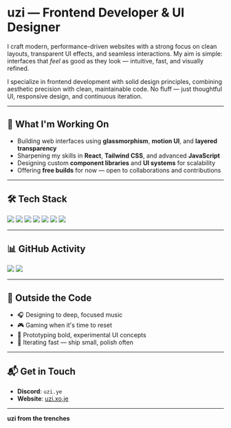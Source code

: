 # uzi — Frontend Developer & UI Designer

I craft modern, performance-driven websites with a strong focus on clean layouts, transparent UI effects, and seamless interactions. My aim is simple: interfaces that *feel* as good as they look — intuitive, fast, and visually refined.

I specialize in frontend development with solid design principles, combining aesthetic precision with clean, maintainable code. No fluff — just thoughtful UI, responsive design, and continuous iteration.

---

## 🔧 What I'm Working On

- Building web interfaces using **glassmorphism**, **motion UI**, and **layered transparency**
- Sharpening my skills in **React**, **Tailwind CSS**, and advanced **JavaScript**
- Designing custom **component libraries** and **UI systems** for scalability
- Offering **free builds** for now — open to collaborations and contributions

---

## 🛠️ Tech Stack

<p align="left">
  <img src="https://img.shields.io/badge/HTML-e34c26?style=flat&logo=html5&logoColor=white" />
  <img src="https://img.shields.io/badge/CSS-1572B6?style=flat&logo=css3&logoColor=white" />
  <img src="https://img.shields.io/badge/JavaScript-F7DF1E?style=flat&logo=javascript&logoColor=black" />
  <img src="https://img.shields.io/badge/React-61DAFB?style=flat&logo=react&logoColor=black" />
  <img src="https://img.shields.io/badge/Tailwind-38B2AC?style=flat&logo=tailwind-css&logoColor=white" />
  <img src="https://img.shields.io/badge/Vite-646CFF?style=flat&logo=vite&logoColor=white" />
  <img src="https://img.shields.io/badge/Figma-F24E1E?style=flat&logo=figma&logoColor=white" />
</p>

---

## 📊 GitHub Activity

<p align="left">
  <img src="https://github-readme-stats.vercel.app/api?username=uziuh&show_icons=true&theme=radical" />
  <img src="https://github-readme-stats.vercel.app/api/top-langs/?username=uziuh&layout=compact&theme=radical" />
</p>

---

## 🧠 Outside the Code

- 🎧 Designing to deep, focused music  
- 🎮 Gaming when it's time to reset  
- 🧪 Prototyping bold, experimental UI concepts  
- 🔁 Iterating fast — ship small, polish often  

---

## 📬 Get in Touch

- **Discord**: `uzi.ye`  
- **Website**: [uzi.xo.je](https://uzi.xo.je/)

---

**uzi from the trenches**  
